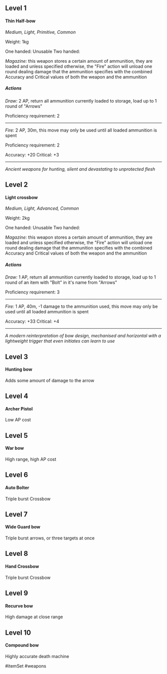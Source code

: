 ## Level 1
#### Thin Half-bow
*Medium, Light, Primitive, Common*

Weight: 1kg

One handed: Unusable
Two handed: 

*Magazine:* this weapon stores a certain amount of ammunition, they are loaded and unless specified otherwise, the "Fire" action will unload one round dealing damage that the ammunition specifies with the combined Accuracy and Critical values of both the weapon and the ammunition
##### Actions

*Draw:* 2 AP, return all ammunition currently loaded to storage, load up to 1 round of "Arrows"

Proficiency requirement: 2

---

*Fire:* 2 AP, 30m, this move may only be used until all loaded ammunition is spent

Proficiency requirement: 2

Accuracy: +20
Critical: +3

---
*Ancient weapons for hunting, silent and devastating to unprotected flesh*

## Level 2
#### Light crossbow
*Medium, Light, Advanced, Common*

Weight: 2kg

One handed: Unusable
Two handed: 

*Magazine:* this weapon stores a certain amount of ammunition, they are loaded and unless specified otherwise, the "Fire" action will unload one round dealing damage that the ammunition specifies with the combined Accuracy and Critical values of both the weapon and the ammunition
##### Actions

*Draw:* 1 AP, return all ammunition currently loaded to storage, load up to 1 round of an item with "Bolt" in it's name from "Arrows"

Proficiency requirement: 3

---

*Fire:* 1 AP, 40m, -1 damage to the ammunition used, this move may only be used until all loaded ammunition is spent

Accuracy: +33
Critical: +4

---
*A modern reinterpretation of bow design, mechanised and horizontal with a lightweight trigger that even initiates can learn to use*

## Level 3
#### Hunting bow
Adds some amount of damage to the arrow

## Level 4
#### Archer Pistol
Low AP cost

## Level 5
#### War bow
High range, high AP cost

## Level 6
#### Auto Bolter
Triple burst Crossbow

## Level 7
#### Wide Guard bow
Triple burst arrows, or three targets at once

## Level 8
#### Hand Crossbow
Triple burst Crossbow

## Level 9
#### Recurve bow
High damage at close range

## Level 10
#### Compound bow
Highly accurate death machine 

#itemSet #weapons